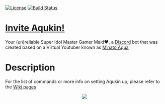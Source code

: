 [![License](https://badgen.net/github/license/dl-workspace/Aqukin)](https://github.com/dl-workspace/Aqukin/blob/main/LICENSE) [![Build Status](https://jenkins.viescloud.com/buildStatus/icon?job=vincent-services%2FBE%2Faqukin-dev)](https://jenkins.viescloud.com/job/vincent-services/job/BE/job/aqukin-dev/)

# [Invite Aqukin!](https://discord.com/api/oauth2/authorize?client_id=702620458130079750&permissions=8&scope=bot%20applications.commands)

Your (un)reliable Super Idol Master Gamer Maid♥, a [Discord](https://discord.com/) bot that was created based on a Virtual Youtuber known as [Minato Aqua](https://www.youtube.com/channel/UC1opHUrw8rvnsadT-iGp7Cg)

# Description

For the list of commands or more info on setting Aqukin up, please refer to the [Wiki pages](https://github.com/dl-workspace/Aqukin/wiki)

<p align="center">
  <img src="https://github.com/dl-workspace/Aqukin-old/blob/master/src/utilities/media/background.png"> 
</p>

